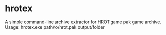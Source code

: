 # hrotex

A simple command-line archive extractor for HROT game pak game archive.
Usage:  hrotex.exe path/to/hrot.pak output/folder

